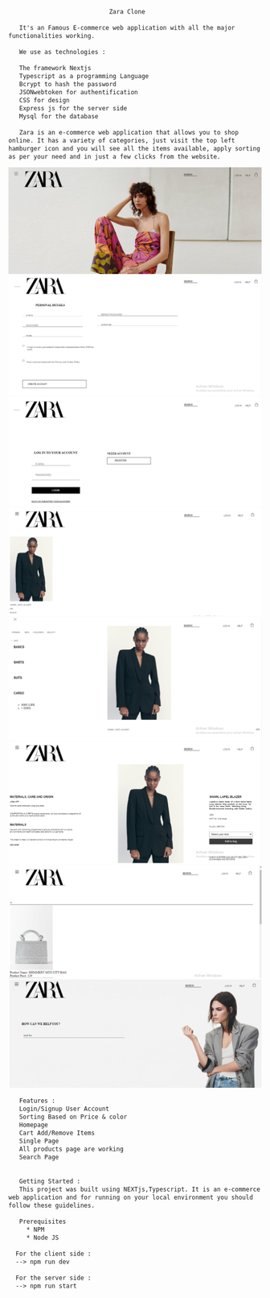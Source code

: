                                 Zara Clone

       It's an Famous E-commerce web application with all the major functionalities working.

       We use as technologies :

       The framework Nextjs 
       Typescript as a programming Language
       Bcrypt to hash the password 
       JSONwebtoken for authentification
       CSS for design 
       Express js for the server side 
       Mysql for the database

       Zara is an e-commerce web application that allows you to shop online. It has a variety of categories, just visit the top left hamburger icon and you will see all the items available, apply sorting as per your need and in just a few clicks from the website.

  ![home page](/zaraapp/images/home%20page.png)
          ![signup page](/zaraapp/images/signup%20page.png)
           ![login page](/zaraapp/images/login%20page.png)
          ![cart page](/zaraapp/images/cart%20page.png)
          ![product page](/zaraapp/images/Product%20page.png)
         ![details product page](/zaraapp/images/details%20product%20page.png)
        ![search page](/zaraapp/images/search%20page.png)
       ![Help page](/zaraapp/images/Help%20page.png)



       Features : 
       Login/Signup User Account
       Sorting Based on Price & color
       Homepage
       Cart Add/Remove Items
       Single Page
       All products page are working
       Search Page


       Getting Started :
       This project was built using NEXTjs,Typescript. It is an e-commerce web application and for running on your local environment you should follow these guidelines.

       Prerequisites
         * NPM
         * Node JS

      For the client side :
      --> npm run dev 

      For the server side : 
      --> npm run start 

